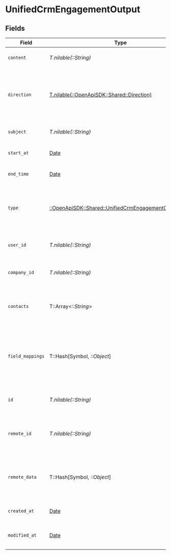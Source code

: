 # UnifiedCrmEngagementOutput


## Fields

| Field                                                                                                         | Type                                                                                                          | Required                                                                                                      | Description                                                                                                   | Example                                                                                                       |
| ------------------------------------------------------------------------------------------------------------- | ------------------------------------------------------------------------------------------------------------- | ------------------------------------------------------------------------------------------------------------- | ------------------------------------------------------------------------------------------------------------- | ------------------------------------------------------------------------------------------------------------- |
| `content`                                                                                                     | *T.nilable(::String)*                                                                                         | :heavy_minus_sign:                                                                                            | The content of the engagement                                                                                 | Meeting call with CTO                                                                                         |
| `direction`                                                                                                   | [T.nilable(::OpenApiSDK::Shared::Direction)](../../models/shared/direction.md)                                | :heavy_minus_sign:                                                                                            | The direction of the engagement. Authorized values are INBOUND or OUTBOUND                                    | INBOUND                                                                                                       |
| `subject`                                                                                                     | *T.nilable(::String)*                                                                                         | :heavy_minus_sign:                                                                                            | The subject of the engagement                                                                                 | Technical features planning                                                                                   |
| `start_at`                                                                                                    | [Date](https://ruby-doc.org/stdlib-2.6.1/libdoc/date/rdoc/Date.html)                                          | :heavy_minus_sign:                                                                                            | The start time of the engagement                                                                              | 2024-10-01T12:00:00Z                                                                                          |
| `end_time`                                                                                                    | [Date](https://ruby-doc.org/stdlib-2.6.1/libdoc/date/rdoc/Date.html)                                          | :heavy_minus_sign:                                                                                            | The end time of the engagement                                                                                | 2024-10-01T22:00:00Z                                                                                          |
| `type`                                                                                                        | [::OpenApiSDK::Shared::UnifiedCrmEngagementOutputType](../../models/shared/unifiedcrmengagementoutputtype.md) | :heavy_check_mark:                                                                                            | The type of the engagement. Authorized values are EMAIL, CALL or MEETING                                      | MEETING                                                                                                       |
| `user_id`                                                                                                     | *T.nilable(::String)*                                                                                         | :heavy_minus_sign:                                                                                            | The UUID of the user tied to the engagement                                                                   | 801f9ede-c698-4e66-a7fc-48d19eebaa4f                                                                          |
| `company_id`                                                                                                  | *T.nilable(::String)*                                                                                         | :heavy_minus_sign:                                                                                            | The UUID of the company tied to the engagement                                                                | 801f9ede-c698-4e66-a7fc-48d19eebaa4f                                                                          |
| `contacts`                                                                                                    | T::Array<*::String*>                                                                                          | :heavy_minus_sign:                                                                                            | The UUIDs of contacts tied to the engagement object                                                           | [<br/>"801f9ede-c698-4e66-a7fc-48d19eebaa4f"<br/>]                                                            |
| `field_mappings`                                                                                              | T::Hash[Symbol, *::Object*]                                                                                   | :heavy_minus_sign:                                                                                            | The custom field mappings of the engagement between the remote 3rd party & Panora                             | {<br/>"fav_dish": "broccoli",<br/>"fav_color": "red"<br/>}                                                    |
| `id`                                                                                                          | *T.nilable(::String)*                                                                                         | :heavy_minus_sign:                                                                                            | The UUID of the engagement                                                                                    | 801f9ede-c698-4e66-a7fc-48d19eebaa4f                                                                          |
| `remote_id`                                                                                                   | *T.nilable(::String)*                                                                                         | :heavy_minus_sign:                                                                                            | The id of the engagement in the context of the Crm 3rd Party                                                  | id_1                                                                                                          |
| `remote_data`                                                                                                 | T::Hash[Symbol, *::Object*]                                                                                   | :heavy_minus_sign:                                                                                            | The remote data of the engagement in the context of the Crm 3rd Party                                         | {<br/>"fav_dish": "broccoli",<br/>"fav_color": "red"<br/>}                                                    |
| `created_at`                                                                                                  | [Date](https://ruby-doc.org/stdlib-2.6.1/libdoc/date/rdoc/Date.html)                                          | :heavy_minus_sign:                                                                                            | The created date of the object                                                                                | 2024-10-01T12:00:00Z                                                                                          |
| `modified_at`                                                                                                 | [Date](https://ruby-doc.org/stdlib-2.6.1/libdoc/date/rdoc/Date.html)                                          | :heavy_minus_sign:                                                                                            | The modified date of the object                                                                               | 2024-10-01T12:00:00Z                                                                                          |